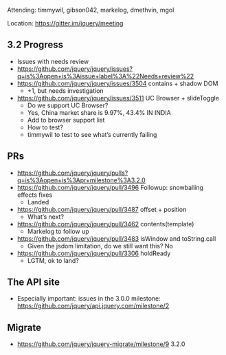 Attending: timmywil, gibson042, markelog, dmethvin, mgol

Location: https://gitter.im/jquery/meeting

## 3.2 Progress
* Issues with needs review
* https://github.com/jquery/jquery/issues?q=is%3Aopen+is%3Aissue+label%3A%22Needs+review%22  
* https://github.com/jquery/jquery/issues/3504 contains + shadow DOM
  - +1, but needs investigation
* https://github.com/jquery/jquery/issues/3511 UC Browser + slideToggle
  - Do we support UC Browser?
  - Yes, China market share is 9.97%, 43.4% IN INDIA
  - Add to browser support list
  - How to test?
  - timmywil to test to see what’s currently failing

## PRs
* https://github.com/jquery/jquery/pulls?q=is%3Aopen+is%3Apr+milestone%3A3.2.0
* https://github.com/jquery/jquery/pull/3496 Followup: snowballing effects fixes
  - Landed
* https://github.com/jquery/jquery/pull/3487 offset + position
  - What’s next?
* https://github.com/jquery/jquery/pull/3462 contents(template)
  - Markelog to follow up
* https://github.com/jquery/jquery/pull/3483 isWindow and toString.call
  - Given the jsdom limitation, do we still want this? No
* https://github.com/jquery/jquery/pull/3306 holdReady
  - LGTM, ok to land?

## The API site
* Especially important: issues in the 3.0.0 milestone: https://github.com/jquery/api.jquery.com/milestone/2 

## Migrate
* https://github.com/jquery/jquery-migrate/milestone/9 3.2.0
